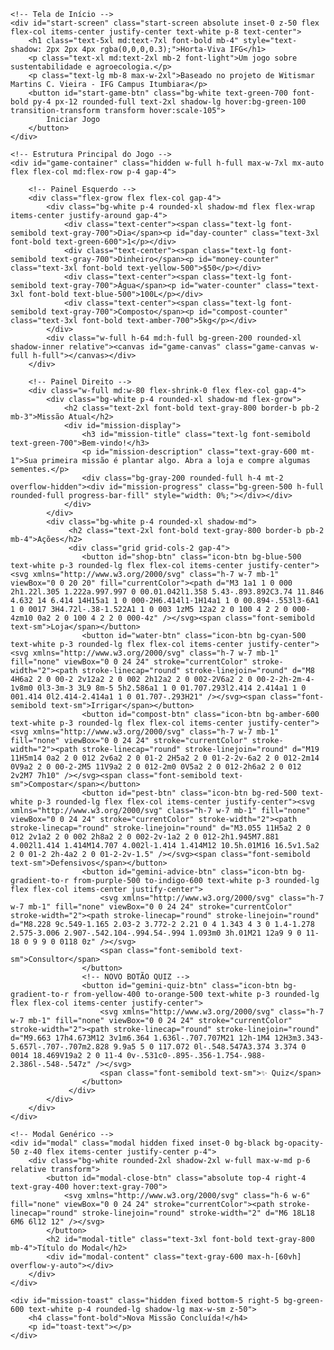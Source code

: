 <!DOCTYPE html>
<html lang="pt-BR">
<head>
    <meta charset="UTF-8">
    <meta name="viewport" content="width=device-width, initial-scale=1.0">
    <title>Horta-Viva IFG - O Jogo</title>
    <script src="https://cdn.tailwindcss.com"></script>
    <link rel="preconnect" href="https://fonts.googleapis.com">
    <link rel="preconnect" href="https://fonts.gstatic.com" crossorigin>
    <link href="https://fonts.googleapis.com/css2?family=Poppins:wght@400;600;700&display=swap" rel="stylesheet">
    <style>
        body {
            font-family: 'Poppins', sans-serif;
            overflow: hidden;
        }
        .game-canvas {
            background-image: url('https://www.transparenttextures.com/patterns/light-grass.png');
            background-color: #a3bf7b;
            border-radius: 0.75rem;
        }
        .modal {
            transition: opacity 0.25s ease, transform 0.25s ease;
        }
        .modal.hidden {
            opacity: 0;
            transform: scale(0.95);
            pointer-events: none;
        }
        .progress-bar-fill {
            transition: width 0.5s ease-in-out;
        }
        .icon-btn {
            transition: transform 0.2s ease, box-shadow 0.2s ease;
        }
        .icon-btn:hover {
            transform: scale(1.05);
            box-shadow: 0 4px 15px rgba(0,0,0,0.1);
        }
        .start-screen {
            background: linear-gradient(135deg, #86B857, #C5E1A5);
        }
        .mission-toast {
            animation: slide-in-out 5s forwards;
        }
        @keyframes slide-in-out {
            0% { transform: translateY(100%); opacity: 0; }
            15% { transform: translateY(0); opacity: 1; }
            85% { transform: translateY(0); opacity: 1; }
            100% { transform: translateY(100%); opacity: 0; }
        }
        .loader {
            border: 4px solid #f3f3f3;
            border-radius: 50%;
            border-top: 4px solid #3498db;
            width: 40px;
            height: 40px;
            animation: spin 1s linear infinite;
        }
        @keyframes spin {
            0% { transform: rotate(0deg); }
            100% { transform: rotate(360deg); }
        }
        .quiz-option {
            transition: background-color 0.2s;
        }
    </style>
</head>
<body class="bg-gray-100 flex items-center justify-center h-screen">

    <!-- Tela de Início -->
    <div id="start-screen" class="start-screen absolute inset-0 z-50 flex flex-col items-center justify-center text-white p-8 text-center">
        <h1 class="text-5xl md:text-7xl font-bold mb-4" style="text-shadow: 2px 2px 4px rgba(0,0,0,0.3);">Horta-Viva IFG</h1>
        <p class="text-xl md:text-2xl mb-2 font-light">Um jogo sobre sustentabilidade e agroecologia.</p>
        <p class="text-lg mb-8 max-w-2xl">Baseado no projeto de Witismar Martins C. Vieira - IFG Campus Itumbiara</p>
        <button id="start-game-btn" class="bg-white text-green-700 font-bold py-4 px-12 rounded-full text-2xl shadow-lg hover:bg-green-100 transition-transform transform hover:scale-105">
            Iniciar Jogo
        </button>
    </div>

    <!-- Estrutura Principal do Jogo -->
    <div id="game-container" class="hidden w-full h-full max-w-7xl mx-auto flex flex-col md:flex-row p-4 gap-4">

        <!-- Painel Esquerdo -->
        <div class="flex-grow flex flex-col gap-4">
            <div class="bg-white p-4 rounded-xl shadow-md flex flex-wrap items-center justify-around gap-4">
                <div class="text-center"><span class="text-lg font-semibold text-gray-700">Dia</span><p id="day-counter" class="text-3xl font-bold text-green-600">1</p></div>
                <div class="text-center"><span class="text-lg font-semibold text-gray-700">Dinheiro</span><p id="money-counter" class="text-3xl font-bold text-yellow-500">$50</p></div>
                <div class="text-center"><span class="text-lg font-semibold text-gray-700">Água</span><p id="water-counter" class="text-3xl font-bold text-blue-500">100L</p></div>
                <div class="text-center"><span class="text-lg font-semibold text-gray-700">Composto</span><p id="compost-counter" class="text-3xl font-bold text-amber-700">5kg</p></div>
            </div>
            <div class="w-full h-64 md:h-full bg-green-200 rounded-xl shadow-inner relative"><canvas id="game-canvas" class="game-canvas w-full h-full"></canvas></div>
        </div>

        <!-- Painel Direito -->
        <div class="w-full md:w-80 flex-shrink-0 flex flex-col gap-4">
            <div class="bg-white p-4 rounded-xl shadow-md flex-grow">
                <h2 class="text-2xl font-bold text-gray-800 border-b pb-2 mb-3">Missão Atual</h2>
                <div id="mission-display">
                    <h3 id="mission-title" class="text-lg font-semibold text-green-700">Bem-vindo!</h3>
                    <p id="mission-description" class="text-gray-600 mt-1">Sua primeira missão é plantar algo. Abra a loja e compre algumas sementes.</p>
                    <div class="bg-gray-200 rounded-full h-4 mt-2 overflow-hidden"><div id="mission-progress" class="bg-green-500 h-full rounded-full progress-bar-fill" style="width: 0%;"></div></div>
                </div>
            </div>
            <div class="bg-white p-4 rounded-xl shadow-md">
                 <h2 class="text-2xl font-bold text-gray-800 border-b pb-2 mb-4">Ações</h2>
                 <div class="grid grid-cols-2 gap-4">
                    <button id="shop-btn" class="icon-btn bg-blue-500 text-white p-3 rounded-lg flex flex-col items-center justify-center"><svg xmlns="http://www.w3.org/2000/svg" class="h-7 w-7 mb-1" viewBox="0 0 20 20" fill="currentColor"><path d="M3 1a1 1 0 000 2h1.22l.305 1.222a.997.997 0 00.01.042l1.358 5.43-.893.892C3.74 11.846 4.632 14 6.414 14H15a1 1 0 000-2H6.414l1-1H14a1 1 0 00.894-.553l3-6A1 1 0 0017 3H4.72l-.38-1.522A1 1 0 003 1zM5 12a2 2 0 100 4 2 2 0 000-4zm10 0a2 2 0 100 4 2 2 0 000-4z" /></svg><span class="font-semibold text-sm">Loja</span></button>
                    <button id="water-btn" class="icon-btn bg-cyan-500 text-white p-3 rounded-lg flex flex-col items-center justify-center"><svg xmlns="http://www.w3.org/2000/svg" class="h-7 w-7 mb-1" fill="none" viewBox="0 0 24 24" stroke="currentColor" stroke-width="2"><path stroke-linecap="round" stroke-linejoin="round" d="M8 4H6a2 2 0 00-2 2v12a2 2 0 002 2h12a2 2 0 002-2V6a2 2 0 00-2-2h-2m-4-1v8m0 0l3-3m-3 3L9 8m-5 5h2.586a1 1 0 01.707.293l2.414 2.414a1 1 0 001.414 0l2.414-2.414a1 1 0 01.707-.293H21" /></svg><span class="font-semibold text-sm">Irrigar</span></button>
                    <button id="compost-btn" class="icon-btn bg-amber-600 text-white p-3 rounded-lg flex flex-col items-center justify-center"><svg xmlns="http://www.w3.org/2000/svg" class="h-7 w-7 mb-1" fill="none" viewBox="0 0 24 24" stroke="currentColor" stroke-width="2"><path stroke-linecap="round" stroke-linejoin="round" d="M19 11H5m14 0a2 2 0 012 2v6a2 2 0 01-2 2H5a2 2 0 01-2-2v-6a2 2 0 012-2m14 0V9a2 2 0 00-2-2M5 11V9a2 2 0 012-2m0 0V5a2 2 0 012-2h6a2 2 0 012 2v2M7 7h10" /></svg><span class="font-semibold text-sm">Compostar</span></button>
                    <button id="pest-btn" class="icon-btn bg-red-500 text-white p-3 rounded-lg flex flex-col items-center justify-center"><svg xmlns="http://www.w3.org/2000/svg" class="h-7 w-7 mb-1" fill="none" viewBox="0 0 24 24" stroke="currentColor" stroke-width="2"><path stroke-linecap="round" stroke-linejoin="round" d="M3.055 11H5a2 2 0 012 2v1a2 2 0 002 2h8a2 2 0 002-2v-1a2 2 0 012-2h1.945M7.881 4.002l1.414 1.414M14.707 4.002l-1.414 1.414M12 10.5h.01M16 16.5v1.5a2 2 0 01-2 2h-4a2 2 0 01-2-2v-1.5" /></svg><span class="font-semibold text-sm">Defensivos</span></button>
                    <button id="gemini-advice-btn" class="icon-btn bg-gradient-to-r from-purple-500 to-indigo-600 text-white p-3 rounded-lg flex flex-col items-center justify-center">
                        <svg xmlns="http://www.w3.org/2000/svg" class="h-7 w-7 mb-1" fill="none" viewBox="0 0 24 24" stroke="currentColor" stroke-width="2"><path stroke-linecap="round" stroke-linejoin="round" d="M8.228 9c.549-1.165 2.03-2 3.772-2 2.21 0 4 1.343 4 3 0 1.4-1.278 2.575-3.006 2.907-.542.104-.994.54-.994 1.093m0 3h.01M21 12a9 9 0 11-18 0 9 9 0 0118 0z" /></svg>
                        <span class="font-semibold text-sm">Consultor</span>
                    </button>
                    <!-- NOVO BOTÃO QUIZ -->
                    <button id="gemini-quiz-btn" class="icon-btn bg-gradient-to-r from-yellow-400 to-orange-500 text-white p-3 rounded-lg flex flex-col items-center justify-center">
                        <svg xmlns="http://www.w3.org/2000/svg" class="h-7 w-7 mb-1" fill="none" viewBox="0 0 24 24" stroke="currentColor" stroke-width="2"><path stroke-linecap="round" stroke-linejoin="round" d="M9.663 17h4.673M12 3v1m6.364 1.636l-.707.707M21 12h-1M4 12H3m3.343-5.657l-.707-.707m2.828 9.9a5 5 0 117.072 0l-.548.547A3.374 3.374 0 0014 18.469V19a2 2 0 11-4 0v-.531c0-.895-.356-1.754-.988-2.386l-.548-.547z" /></svg>
                        <span class="font-semibold text-sm">✨ Quiz</span>
                    </button>
                 </div>
            </div>
        </div>
    </div>

    <!-- Modal Genérico -->
    <div id="modal" class="modal hidden fixed inset-0 bg-black bg-opacity-50 z-40 flex items-center justify-center p-4">
        <div class="bg-white rounded-2xl shadow-2xl w-full max-w-md p-6 relative transform">
            <button id="modal-close-btn" class="absolute top-4 right-4 text-gray-400 hover:text-gray-700">
                <svg xmlns="http://www.w3.org/2000/svg" class="h-6 w-6" fill="none" viewBox="0 0 24 24" stroke="currentColor"><path stroke-linecap="round" stroke-linejoin="round" stroke-width="2" d="M6 18L18 6M6 6l12 12" /></svg>
            </button>
            <h2 id="modal-title" class="text-3xl font-bold text-gray-800 mb-4">Título do Modal</h2>
            <div id="modal-content" class="text-gray-600 max-h-[60vh] overflow-y-auto"></div>
        </div>
    </div>
    
    <div id="mission-toast" class="hidden fixed bottom-5 right-5 bg-green-600 text-white p-4 rounded-lg shadow-lg max-w-sm z-50">
        <h4 class="font-bold">Nova Missão Concluída!</h4>
        <p id="toast-text"></p>
    </div>

<script>
document.addEventListener('DOMContentLoaded', () => {

    // --- ELEMENTOS DA DOM ---
    const canvas = document.getElementById('game-canvas'), ctx = canvas.getContext('2d');
    const gameContainer = document.getElementById('game-container'), startScreen = document.getElementById('start-screen');
    const startGameBtn = document.getElementById('start-game-btn');
    const dayCounter = document.getElementById('day-counter'), moneyCounter = document.getElementById('money-counter');
    const waterCounter = document.getElementById('water-counter'), compostCounter = document.getElementById('compost-counter');
    const missionTitle = document.getElementById('mission-title'), missionDescription = document.getElementById('mission-description');
    const missionProgress = document.getElementById('mission-progress'), missionToast = document.getElementById('mission-toast');
    const toastText = document.getElementById('toast-text');
    const shopBtn = document.getElementById('shop-btn'), waterBtn = document.getElementById('water-btn');
    const compostBtn = document.getElementById('compost-btn'), pestBtn = document.getElementById('pest-btn');
    const geminiAdviceBtn = document.getElementById('gemini-advice-btn'), geminiQuizBtn = document.getElementById('gemini-quiz-btn');
    const modal = document.getElementById('modal'), modalTitle = document.getElementById('modal-title');
    const modalContent = document.getElementById('modal-content'), modalCloseBtn = document.getElementById('modal-close-btn');

    // --- ESTADO INICIAL DO JOGO ---
    let gameState = {
        day: 1, money: 50, water: 100, compost: 5, organicWaste: 10, dryMatter: 10,
        pesticides: { garlic: 0 },
        plots: [], currentMission: 0, gameSpeed: 5000, isPaused: true,
    };

    // --- CONFIGURAÇÕES E DADOS ---
    const PLOT_COLS = 5, PLOT_ROWS = 3, PLOT_SIZE = 80, PLOT_GAP = 20;
    const PLANT_DATA = {
        alface: { name: 'Alface', growthTime: 2, waterPerDay: 5, price: 5, sellValue: 10, icon: '🥬' },
        tomate: { name: 'Tomate', growthTime: 4, waterPerDay: 8, price: 15, sellValue: 35, icon: '🍅' },
        cenoura: { name: 'Cenoura', growthTime: 3, waterPerDay: 6, price: 8, sellValue: 20, icon: '🥕' },
        brocolis: { name: 'Brócolis', growthTime: 5, waterPerDay: 10, price: 20, sellValue: 50, icon: '🥦' },
    };
    const MISSIONS = [
        { title: "Primeiros Passos", description: "Compre e plante sua primeira cultura.", goal: 1, type: 'plant', reward: { money: 10 }, current: 0 },
        { title: "Mestre da Colheita", description: "Colha 3 plantas maduras.", goal: 3, type: 'harvest', reward: { money: 20, water: 20 }, current: 0 },
        { title: "Ciclo da Vida", description: "Crie seu primeiro lote de composto.", goal: 1, type: 'compost', reward: { money: 15, compost: 10 }, current: 0 },
        { title: "Defesa Natural", description: "Produza um defensivo de alho.", goal: 1, type: 'craft_pest', reward: { money: 25 }, current: 0 },
        { title: "Agricultor Próspero", description: "Acumule $200.", goal: 200, type: 'money', reward: { water: 50, compost: 20 }, current: 0 }
    ];

    // --- INICIALIZAÇÃO ---
    function initGame() {
        gameContainer.classList.remove('hidden'); gameContainer.classList.add('flex');
        startScreen.classList.add('hidden');
        resizeCanvas(); createPlots(); updateUI(); updateMissionDisplay();
        gameState.isPaused = false;
        gameLoop();
    }

    function resizeCanvas() {
        const container = canvas.parentElement;
        canvas.width = container.clientWidth; canvas.height = container.clientHeight;
        draw();
    }

    function createPlots() {
        gameState.plots = [];
        const totalWidth = PLOT_COLS * PLOT_SIZE + (PLOT_COLS - 1) * PLOT_GAP;
        const totalHeight = PLOT_ROWS * PLOT_SIZE + (PLOT_ROWS - 1) * PLOT_GAP;
        const startX = (canvas.width - totalWidth) / 2;
        const startY = (canvas.height - totalHeight) / 2;
        for (let r = 0; r < PLOT_ROWS; r++) {
            for (let c = 0; c < PLOT_COLS; c++) {
                gameState.plots.push({ x: startX + c * (PLOT_SIZE + PLOT_GAP), y: startY + r * (PLOT_SIZE + PLOT_GAP), plant: null, isFertilized: false });
            }
        }
    }

    // --- RENDERIZAÇÃO ---
    function draw() {
        if (!ctx) return;
        ctx.clearRect(0, 0, canvas.width, canvas.height);
        drawPlots();
        requestAnimationFrame(draw);
    }

    function drawPlots() {
        gameState.plots.forEach(plot => {
            ctx.fillStyle = plot.isFertilized ? '#A0522D' : '#D2B48C';
            ctx.fillRect(plot.x, plot.y, PLOT_SIZE, PLOT_SIZE);
            ctx.strokeStyle = '#8B4513'; ctx.lineWidth = 4;
            ctx.strokeRect(plot.x, plot.y, PLOT_SIZE, PLOT_SIZE);
            if (plot.plant) {
                const pData = PLANT_DATA[plot.plant.type];
                const growth = Math.min(1, plot.plant.age / pData.growthTime);
                ctx.font = `${15 + (PLOT_SIZE - 30) * growth}px sans-serif`;
                ctx.textAlign = 'center'; ctx.textBaseline = 'middle';
                ctx.fillText(pData.icon, plot.x + PLOT_SIZE / 2, plot.y + PLOT_SIZE / 2);
                ctx.fillStyle = '#22c55e';
                ctx.fillRect(plot.x, plot.y + PLOT_SIZE - 10, PLOT_SIZE * growth, 10);
                if (plot.plant.hasPest) { ctx.font = `24px sans-serif`; ctx.fillText('🐛', plot.x + PLOT_SIZE - 15, plot.y + 15); }
                if (!plot.plant.isWatered) { ctx.font = `24px sans-serif`; ctx.fillText('💧', plot.x + 15, plot.y + 15); }
            }
        });
    }

    // --- LÓGICA DO JOGO ---
    function gameLoop() {
        if (gameState.isPaused) return;
        gameState.day++;
        updatePlants(); generateResources(); triggerPestEvent();
        updateUI(); checkMissionProgress();
        setTimeout(gameLoop, gameState.gameSpeed);
    }

    function updatePlants() {
        gameState.plots.forEach(plot => {
            if (plot.plant) {
                const waterNeeded = PLANT_DATA[plot.plant.type].waterPerDay;
                plot.plant.isWatered = gameState.water >= waterNeeded;
                if (plot.plant.isWatered) {
                    gameState.water -= waterNeeded;
                    if (plot.plant.age < PLANT_DATA[plot.plant.type].growthTime) {
                        plot.plant.age += plot.isFertilized ? 1.5 : 1;
                    }
                }
            }
        });
    }

    function generateResources() { gameState.organicWaste += 2; gameState.dryMatter += 1; }
    
    function triggerPestEvent() {
        gameState.plots.forEach(plot => {
            if (plot.plant && !plot.plant.hasPest && Math.random() < 0.15) {
                plot.plant.hasPest = true;
                showNotification("Uma praga apareceu em sua horta!", "error");
            }
        });
    }

    // --- INTERAÇÕES ---
    function handleCanvasClick(event) {
        const rect = canvas.getBoundingClientRect();
        const x = event.clientX - rect.left, y = event.clientY - rect.top;
        gameState.plots.forEach((plot, index) => {
            if (x > plot.x && x < plot.x + PLOT_SIZE && y > plot.y && y < plot.y + PLOT_SIZE) onPlotClick(index);
        });
    }

    function onPlotClick(index) {
        const plot = gameState.plots[index];
        if (plot.plant) {
            const pData = PLANT_DATA[plot.plant.type];
            if (plot.plant.age >= pData.growthTime) {
                gameState.money += pData.sellValue;
                const plantName = pData.name;
                modalTitle.textContent = "Colheita Realizada!";
                modalContent.innerHTML = `<p class="text-lg">Você colheu ${plantName} e vendeu por <span class="font-bold text-yellow-500">$${pData.sellValue}</span>!</p><button id="gemini-recipe-btn" class="mt-4 w-full bg-gradient-to-r from-green-500 to-teal-600 text-white font-bold py-3 px-4 rounded-lg hover:opacity-90 transition">✨ Gerar Receita Sustentável</button>`;
                modal.classList.remove('hidden');
                document.getElementById('gemini-recipe-btn').onclick = () => getGeminiRecipe(plantName);
                plot.plant = null; plot.isFertilized = false;
                updateMissionProgress('harvest', 1);
            } else { showNotification(`Esta planta ainda não está pronta.`, "info"); }
        } else { openShop(); }
    }
    
    window.plantSeed = (type) => {
        const pData = PLANT_DATA[type];
        if (gameState.money >= pData.price) {
            const emptyPlotIdx = gameState.plots.findIndex(p => !p.plant);
            if (emptyPlotIdx !== -1) {
                gameState.money -= pData.price;
                gameState.plots[emptyPlotIdx].plant = { type: type, age: 0, hasPest: false, isWatered: true };
                showNotification(`Você plantou ${pData.name}!`, "success");
                updateMissionProgress('plant', 1);
                closeModal(); updateUI();
            } else { showNotification("Não há canteiros vazios!", "error"); }
        } else { showNotification("Dinheiro insuficiente!", "error"); }
    }
    
    function waterPlants() { /* Lógica simplificada em updatePlants */ showNotification("A irrigação agora é automática a cada dia, se houver água disponível.", "info"); }

    // --- MODAIS E SISTEMAS ---
    function openShop() {
        modalTitle.textContent = "Loja de Sementes";
        let content = `<p class="mb-4">Compre sementes para seu cultivo.</p><div class="space-y-3">`;
        for (const key in PLANT_DATA) {
            const p = PLANT_DATA[key];
            content += `<div class="flex items-center justify-between p-3 bg-gray-100 rounded-lg"><div><span class="text-4xl">${p.icon}</span><span class="ml-4 text-lg font-semibold">${p.name}</span></div><button onclick="plantSeed('${key}')" class="bg-green-500 text-white font-bold py-2 px-4 rounded-lg hover:bg-green-600 transition">$${p.price}</button></div>`;
        }
        modalContent.innerHTML = content + `</div>`;
        modal.classList.remove('hidden');
    }
    
    function openCompostModal() {
        modalTitle.textContent = "Composteira";
        modalContent.innerHTML = `<p class="mb-4">Transforme resíduos em adubo.</p><div class="space-y-4"><div class="p-3 bg-green-100 rounded-lg"><p>Resíduo Orgânico: <span class="font-bold">${gameState.organicWaste}</span></p></div><div class="p-3 bg-yellow-100 rounded-lg"><p>Matéria Seca: <span class="font-bold">${gameState.dryMatter}</span></p></div><button id="make-compost-btn" class="w-full bg-amber-700 text-white font-bold py-3 px-4 rounded-lg hover:bg-amber-800 transition">Criar 10kg de Composto</button></div><p class="text-sm text-gray-500 mt-3">Custo: 10 Orgânico, 5 Seca.</p>`;
        document.getElementById('make-compost-btn').onclick = () => {
            if (gameState.organicWaste >= 10 && gameState.dryMatter >= 5) {
                gameState.organicWaste -= 10; gameState.dryMatter -= 5; gameState.compost += 10;
                showNotification("Você produziu 10kg de composto!", "success");
                updateMissionProgress('compost', 1); closeModal(); updateUI();
            } else { showNotification("Recursos insuficientes!", "error"); }
        };
        modal.classList.remove('hidden');
    }
    
    function openPestControlModal() { /* ... Lógica existente ... */ }
    function closeModal() { modal.classList.add('hidden'); }

    // --- MISSÕES E UI ---
    function updateMissionDisplay() { /* ... Lógica existente ... */ }
    function updateMissionProgress(type, amount) { /* ... Lógica existente ... */ }
    function checkMissionProgress() { /* ... Lógica existente ... */ }
    function updateUI() {
        dayCounter.textContent = gameState.day; moneyCounter.textContent = `$${gameState.money}`;
        waterCounter.textContent = `${gameState.water}L`; compostCounter.textContent = `${gameState.compost}kg`;
    }
    function showNotification(message, type = "info") { /* ... Lógica existente ... */ }
    
    // ===================================================================================
    // INTEGRAÇÃO COM A GEMINI API
    // ===================================================================================
    async function callGeminiAPI(prompt) {
        const apiKey = "";
        const apiUrl = `https://generativelanguage.googleapis.com/v1beta/models/gemini-2.0-flash:generateContent?key=${apiKey}`;
        const payload = { contents: [{ role: "user", parts: [{ text: prompt }] }] };
        try {
            const response = await fetch(apiUrl, { method: 'POST', headers: { 'Content-Type': 'application/json' }, body: JSON.stringify(payload) });
            if (!response.ok) throw new Error(`API Error: ${response.statusText}`);
            const result = await response.json();
            if (result.candidates?.[0]?.content?.parts?.[0]) {
                return result.candidates[0].content.parts[0].text;
            }
            return "Não consegui pensar em uma resposta. Tente novamente.";
        } catch (error) {
            console.error("Erro ao chamar a API Gemini:", error);
            return "Ocorreu um erro de conexão com o consultor. Verifique sua conexão e tente novamente.";
        }
    }

    async function getGeminiAdvice() {
        modalTitle.textContent = "✨ Conselheiro da Horta";
        modalContent.innerHTML = `<div class="flex justify-center items-center"><div class="loader"></div></div><p class="text-center mt-4">Consultando o especialista...</p>`;
        modal.classList.remove('hidden');
        const plantas = gameState.plots.filter(p => p.plant).map(p => PLANT_DATA[p.plant.type].name).join(', ') || 'nenhuma';
        const pragas = gameState.plots.filter(p => p.plant?.hasPest).length;
        const prompt = `Você é um consultor de agroecologia para um jogo educativo. Dê um conselho curto, amigável e estratégico com base no estado atual da horta do jogador. Use emojis. Estado: Dia ${gameState.day}, Dinheiro $${gameState.money}, Água ${gameState.water}L, Composto ${gameState.compost}kg, Plantas: ${plantas}, Pragas: ${pragas}.`;
        const advice = await callGeminiAPI(prompt);
        modalContent.innerHTML = `<p style="white-space: pre-wrap;">${advice}</p>`;
    }

    async function getGeminiRecipe(plantName) {
        modalTitle.textContent = `✨ Receita com ${plantName}`;
        modalContent.innerHTML = `<div class="flex justify-center items-center"><div class="loader"></div></div><p class="text-center mt-4">Criando uma receita deliciosa...</p>`;
        modal.classList.remove('hidden');
        const prompt = `Você é um chef focado em sustentabilidade. O jogador colheu ${plantName}. Crie uma receita simples, rápida e sustentável (baixo desperdício) usando ${plantName}. Formate com "Ingredientes" e "Modo de Preparo".`;
        const recipe = await callGeminiAPI(prompt);
        modalContent.innerHTML = `<div style="white-space: pre-wrap;">${recipe}</div>`;
    }

    // --- NOVA FUNÇÃO: QUIZ DO SÁBIO ---
    async function getGeminiQuiz() {
        modalTitle.textContent = "✨ Quiz do Sábio";
        modalContent.innerHTML = `<div class="flex justify-center items-center"><div class="loader"></div></div><p class="text-center mt-4">Elaborando uma pergunta...</p>`;
        modal.classList.remove('hidden');

        const topics = ['compostagem', 'consorciação de plantas', 'defensivos naturais', 'ciclo da água', 'benefícios da horta urbana', 'polinizadores'];
        const randomTopic = topics[Math.floor(Math.random() * topics.length)];

        const prompt = `
            Você é um educador ambiental para um jogo. Crie uma pergunta de múltipla escolha sobre "${randomTopic}".
            A pergunta deve ser desafiadora, mas educativa.
            Forneça 4 opções (A, B, C, D).
            Indique a chave da resposta correta.
            Forneça uma breve explicação do porquê a resposta está correta.
            Retorne a resposta ESTRITAMENTE como um objeto JSON, sem nenhum texto antes ou depois do JSON.
            O formato do JSON deve ser:
            {
              "pergunta": "Sua pergunta aqui",
              "opcoes": { "A": "Opção A", "B": "Opção B", "C": "Opção C", "D": "Opção D" },
              "resposta_correta": "C",
              "explicacao": "Sua explicação aqui."
            }
        `;
        
        const response = await callGeminiAPI(prompt);
        try {
            // CORREÇÃO: Limpa a resposta da API para remover possíveis blocos de código markdown
            let cleanedResponse = response.trim();
            if (cleanedResponse.startsWith("```json")) {
                cleanedResponse = cleanedResponse.substring(7).trim();
                if (cleanedResponse.endsWith("```")) {
                    cleanedResponse = cleanedResponse.slice(0, -3).trim();
                }
            }
            
            const quizData = JSON.parse(cleanedResponse);
            renderQuiz(quizData);
        } catch (e) {
            console.error("Erro ao parsear JSON do Quiz:", e, "Resposta recebida:", response);
            modalContent.innerHTML = `<p>O Sábio da Horta está com dor de cabeça e não conseguiu criar uma pergunta. Tente novamente mais tarde!</p>`;
        }
    }

    function renderQuiz(quizData) {
        let optionsHtml = '';
        for (const key in quizData.opcoes) {
            optionsHtml += `<button data-key="${key}" class="quiz-option w-full text-left p-3 mt-2 bg-gray-100 hover:bg-gray-200 rounded-lg">${key}: ${quizData.opcoes[key]}</button>`;
        }

        modalContent.innerHTML = `
            <p class="font-semibold text-lg mb-4">${quizData.pergunta}</p>
            <div id="quiz-options-container">${optionsHtml}</div>
            <div id="quiz-feedback" class="mt-4 p-3 rounded-lg hidden"></div>
        `;

        document.querySelectorAll('.quiz-option').forEach(button => {
            button.addEventListener('click', (e) => handleQuizAnswer(e, quizData));
        });
    }

    function handleQuizAnswer(event, quizData) {
        const selectedButton = event.currentTarget;
        const selectedKey = selectedButton.dataset.key;
        const feedbackEl = document.getElementById('quiz-feedback');

        // Desabilita todos os botões
        document.querySelectorAll('.quiz-option').forEach(btn => btn.disabled = true);

        if (selectedKey === quizData.resposta_correta) {
            selectedButton.classList.remove('bg-gray-100');
            selectedButton.classList.add('bg-green-500', 'text-white');
            feedbackEl.innerHTML = `<p class="font-bold">Correto! 🎉</p><p>${quizData.explicacao}</p><p class="mt-2">Você ganhou $20 e 5kg de composto!</p>`;
            feedbackEl.classList.remove('hidden');
            feedbackEl.classList.add('bg-green-100', 'text-green-800');
            gameState.money += 20;
            gameState.compost += 5;
            updateUI();
        } else {
            selectedButton.classList.remove('bg-gray-100');
            selectedButton.classList.add('bg-red-500', 'text-white');
            feedbackEl.innerHTML = `<p class="font-bold">Incorreto! 😕</p><p>${quizData.explicacao}</p>`;
            feedbackEl.classList.remove('hidden');
            feedbackEl.classList.add('bg-red-100', 'text-red-800');
            // Mostra a resposta correta
            document.querySelector(`.quiz-option[data-key="${quizData.resposta_correta}"]`).classList.add('bg-green-500', 'text-white');
        }
    }

    // --- EVENT LISTENERS ---
    window.addEventListener('resize', resizeCanvas);
    canvas.addEventListener('click', handleCanvasClick);
    startGameBtn.addEventListener('click', initGame);
    modalCloseBtn.addEventListener('click', closeModal);
    shopBtn.addEventListener('click', openShop);
    waterBtn.addEventListener('click', waterPlants);
    compostBtn.addEventListener('click', openCompostModal);
    pestBtn.addEventListener('click', openPestControlModal);
    geminiAdviceBtn.addEventListener('click', getGeminiAdvice);
    geminiQuizBtn.addEventListener('click', getGeminiQuiz); // Listener para o novo botão

});
</script>
</body>
</html>

